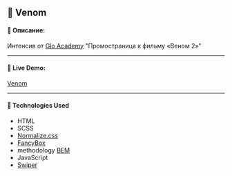 ## :pushpin: Venom 
#### :memo: Описание: 

Интенсив от [Glo Academy](https://glo.academy/) "Промостраница к фильму «Веном 2»"
___

#### :link: Live Demo: 
[Venom](https://alexsanders-git.github.io/Venom/)
___

#### :rocket: Technologies Used

* HTML
* SCSS
* [Normalize.css](https://necolas.github.io/normalize.css/)
* [FancyBox](https://fancyapps.com/fancybox/3/)
* methodology [BEM](https://en.bem.info/)
* JavaScript
* [Swiper](https://swiperjs.com/)

